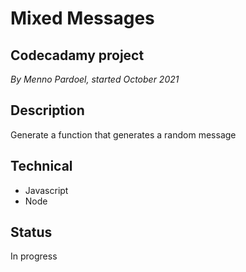 # Mixed Messages
## Codecadamy project
*By Menno Pardoel, started October 2021*

## Description
Generate a function that generates a random message

## Technical
- Javascript
- Node

## Status
In progress